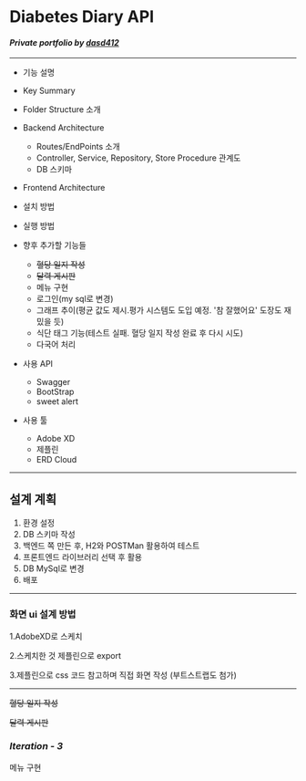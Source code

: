 # __Diabetes Diary API__
#### _Private portfolio by <u>dasd412</u>_

---

+ 기능 설명

+ Key Summary

+ Folder Structure 소개

+ Backend Architecture

  + Routes/EndPoints 소개
  + Controller, Service, Repository, Store Procedure 관계도
  + DB 스키마

+ Frontend Architecture

+ 설치 방법

+ 실행 방법 

+ 향후 추가할 기능들
  + ~~혈당 일지 작성~~
  + ~~달력 게시판~~
  + 메뉴 구현
  + 로그인(my sql로 변경)
  + 그래프 추이(평균 값도 제시.평가 시스템도 도입 예정. '참 잘했어요' 도장도 재밌을 듯)
  + 식단 태그 기능(테스트 실패. 혈당 일지 작성 완료 후 다시 시도)
  + 다국어 처리
  
 + 사용 API
   + Swagger
   + BootStrap
   + sweet alert 
   
 + 사용 툴
   + Adobe XD 
   + 제플린
   + ERD Cloud
   
---
## __설계 계획__

1. 환경 설정
2. DB 스키마 작성
3. 백엔드 쪽 만든 후, H2와 POSTMan 활용하여 테스트
4. 프론트엔드 라이브러리 선택 후 활용
5. DB MySql로 변경
6. 배포 

---
### 화면 ui 설계 방법 ###
1.AdobeXD로 스케치

2.스케치한 것 제플린으로 export

3.제플린으로 css 코드 참고하며 직접 화면 작성 (부트스트랩도 첨가)

---
~~혈당 일지 작성~~

~~달력 게시판~~
### _Iteration -  3_ ###
메뉴 구현